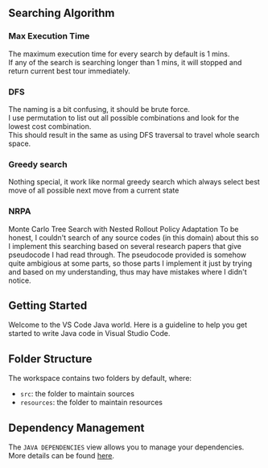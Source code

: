 ## Searching Algorithm
### Max Execution Time

The maximum execution time for every search by default is 1 mins.  
If any of the search is searching longer than 1 mins, it will stopped and return current best tour immediately.  

### DFS

The naming is a bit confusing, it should be brute force.  
I use permutation to list out all possible combinations and look for the lowest cost combination.  
This should result in the same as using DFS traversal to travel whole search space.

### Greedy search

Nothing special, it work like normal greedy search which always select best move of all possible next move from a current state

### NRPA

Monte Carlo Tree Search with Nested Rollout Policy Adaptation
To be honest, I couldn't search of any source codes (in this domain) about this so I implement this searching based on several research papers that give pseudocode I had read through.
The pseudocode provided is somehow quite ambigious at some parts, so those parts I implement it just by trying and based on my understanding, thus may have mistakes where I didn't notice.


## Getting Started

Welcome to the VS Code Java world. Here is a guideline to help you get started to write Java code in Visual Studio Code.

## Folder Structure

The workspace contains two folders by default, where:

- `src`: the folder to maintain sources
- `resources`: the folder to maintain resources

## Dependency Management

The `JAVA DEPENDENCIES` view allows you to manage your dependencies. More details can be found [here](https://github.com/microsoft/vscode-java-pack/blob/master/release-notes/v0.9.0.md#work-with-jar-files-directly).

